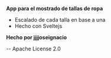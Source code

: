 **App para el mostrado de tallas de ropa**

- Escalado de cada talla en base a una 
- Hecho con Sveltejs

**Hecho por jjjjoseignacio**

-- Apache License 2.0
